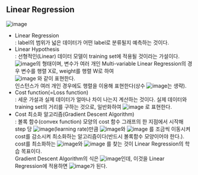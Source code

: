 ## Linear Regression
![image](https://user-images.githubusercontent.com/55045082/91530446-0b9c5a00-e946-11ea-8c12-3c6ac4244237.png)
* Linear Regression  
: label의 범위가 넓은 데이터가 어떤 label로 분류될지 예측하는 것이다.
 * Linear Hypothesis  
 : 선형적인(Linear) 데이터 모델이 training set에 적용될 것이라는 가설이다.  
![image](https://user-images.githubusercontent.com/55045082/91530563-4a321480-e946-11ea-8c1b-f8520ae2f849.png)의 형태이며, 변수가 여러 개인 Multi-variable Linear Regression의 경우 변수를 행렬 X로, weight를 행렬 W로 하여  
![image](https://user-images.githubusercontent.com/55045082/91530596-5918c700-e946-11ea-873b-b64b4be5f022.png)
와 같이 표현한다.  
인스턴스가 여러 개인 경우에도 행렬을 이용해 표현한다(상수 ![image](https://user-images.githubusercontent.com/55045082/91530623-646bf280-e946-11ea-8170-cdf0658573a4.png)는 생략).
 * Cost function(=Loss function)  
 : 세운 가설과 실제 데이터가 얼마나 차이 나는지 계산하는 것이다. 실제 데이터와 training set의 거리를 구하는 것으로, 일반화하여 ![image](https://user-images.githubusercontent.com/55045082/91530754-a137e980-e946-11ea-8c80-3a66951a1e04.png)
로 표현한다.
 * Cost 최소화 알고리즘(Gradient Descent Algorithm)  
 : 볼록 함수(convex function) 모양의 cost 함수 그래프의 한 지점에서 시작해 step 당 ![image](https://user-images.githubusercontent.com/55045082/91530899-d7756900-e946-11ea-9967-596e1bdae8a1.png)(learning rate)만큼 ![image](https://user-images.githubusercontent.com/55045082/91530908-db08f000-e946-11ea-8467-232202b1bfe8.png)와 ![image](https://user-images.githubusercontent.com/55045082/91530916-df350d80-e946-11ea-8580-867b58feb86a.png)
를 조금씩 이동시켜 cost를 감소시켜 최소화하는 알고리즘이다(반드시 볼록함수 모양이어야 한다.).  
cost를 최소화하는 ![image](https://user-images.githubusercontent.com/55045082/91530908-db08f000-e946-11ea-8467-232202b1bfe8.png)와 ![image](https://user-images.githubusercontent.com/55045082/91530916-df350d80-e946-11ea-8580-867b58feb86a.png)
를 찾는 것이 Linear Regression의 학습 목표이다.  
Gradient Descent Algorithm의 식은 ![image](https://user-images.githubusercontent.com/55045082/91531002-07bd0780-e947-11ea-8092-036e4c727465.png)인데, 이것을 Linear Regression에 적용하면 ![image](https://user-images.githubusercontent.com/55045082/91531009-0ab7f800-e947-11ea-8eed-abd9474b562f.png)가 된다.
